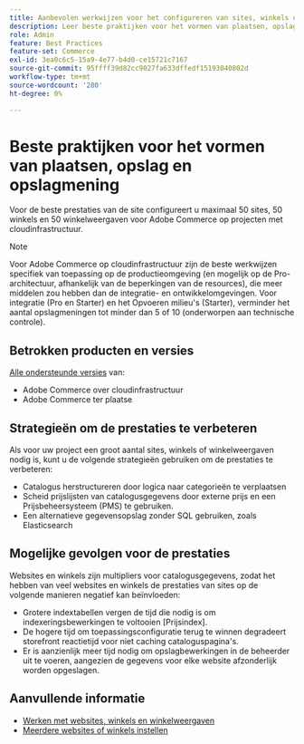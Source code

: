```yaml
---
title: Aanbevolen werkwijzen voor het configureren van sites, winkels en winkelweergaven
description: Leer beste praktijken voor het vormen van plaatsen, opslag, en opslagmening om plaatsprestaties te maximaliseren.
role: Admin
feature: Best Practices
feature-set: Commerce
exl-id: 3ea0c6c5-15a9-4e77-b4d0-ce15721c7167
source-git-commit: 95ffff39d82cc9027fa633dffedf15193040802d
workflow-type: tm+mt
source-wordcount: '280'
ht-degree: 0%

---
```


# Beste praktijken voor het vormen van plaatsen, opslag en opslagmening

Voor de beste prestaties van de site configureert u maximaal 50 sites, 50 winkels en 50 winkelweergaven voor Adobe Commerce op projecten met cloudinfrastructuur.

>[!NOTE]
>
>Voor Adobe Commerce op cloudinfrastructuur zijn de beste werkwijzen specifiek van toepassing op de productieomgeving (en mogelijk op de Pro-architectuur, afhankelijk van de beperkingen van de resources), die meer middelen zou hebben dan de integratie- en ontwikkelomgevingen. Voor integratie (Pro en Starter) en het Opvoeren milieu&#39;s (Starter), verminder het aantal opslagmeningen tot minder dan 5 of 10 (onderworpen aan technische controle).

## Betrokken producten en versies

[Alle ondersteunde versies](../../../release/versions.md) van:

- Adobe Commerce over cloudinfrastructuur
- Adobe Commerce ter plaatse

## Strategieën om de prestaties te verbeteren

Als voor uw project een groot aantal sites, winkels of winkelweergaven nodig is, kunt u de volgende strategieën gebruiken om de prestaties te verbeteren:

- Catalogus herstructureren door logica naar categorieën te verplaatsen
- Scheid prijslijsten van catalogusgegevens door externe prijs en een Prijsbeheersysteem (PMS) te gebruiken.
- Een alternatieve gegevensopslag zonder SQL gebruiken, zoals Elasticsearch

## Mogelijke gevolgen voor de prestaties

Websites en winkels zijn multipliers voor catalogusgegevens, zodat het hebben van veel websites en winkels de prestaties van sites op de volgende manieren negatief kan beïnvloeden:

- Grotere indextabellen vergen de tijd die nodig is om indexeringsbewerkingen te voltooien [Prijsindex].
- De hogere tijd om toepassingsconfiguratie terug te winnen degradeert storefront reactietijd voor niet caching cataloguspagina&#39;s.
- Er is aanzienlijk meer tijd nodig om opslagbewerkingen in de beheerder uit te voeren, aangezien de gegevens voor elke website afzonderlijk worden opgeslagen.


## Aanvullende informatie

- [Werken met websites, winkels en winkelweergaven](https://devdocs.magento.com/cloud/configure/configure-best-practices.html#sites)
- [Meerdere websites of winkels instellen](https://devdocs.magento.com/cloud/project/project-multi-sites.html)
